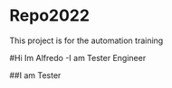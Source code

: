 # Repo2022
This project is for the automation training

#Hi Im Alfredo
-I am Tester Engineer

##I am Tester
